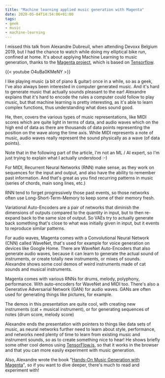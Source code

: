 ```yaml
---
title: "Machine learning applied music generation with Magenta"
date: 2020-05-04T14:54:06+01:00
tags:
- geek
- music
- machine-learning
---
```


I missed this talk from Alexandre Dubreuil, when attending Devoxx Belgium 2019, but I had the chance to watch while doing my elliptical bike run, confined at home. It's about applying Machine Learning to music generation, thanks to the [Magenta project](https://magenta.tensorflow.org/), which is based on [Tensorflow](https://www.tensorflow.org/).

{{< youtube O4uBa0KMeNY >}}

I like playing music (a bit of piano & guitar) once in a while, so as a geek, I've also always been interested in computer generated music. And it's hard to generate music that actually sounds pleasant to the ear! Alexandre explains that it's hard to encode the rules a computer could follow to play music, but that machine learning is pretty interesting, as it's able to learn complex functions, thus understanding what does sound good.

He, then, covers the various types of music representations, like MIDI scores which are quite light in terms of data, and audio waves which on the high end of data as there are thousands of data points representing the position on the wave along the time axis. While MIDI represents a note of music, audio waves really represent the sound physically as a wave (of data points).

Note that in the following part of the article, I'm not an ML / AI expert, so I'm just trying to explain what I actually understood :-)

For MIDI, Recurrent Neural Networks (RNN) make sense, as they work on sequences for the input and output, and also have the ability to remember past information. And that's great as you find recurring patterns in music (series of chords, main song lines, etc.)

RNN tend to forget progressively those past events, so those networks often use Long-Short-Term-Memory to keep some of their memory fresh.

Variational Auto-Encoders are a pair of networks that diminish the dimensions of outputs compared to the quantity in input, but to then re-expand back to the same size of output. So VAEs try to actually generate back something that's close to what was initially given in input, but it events to reproduce similar patterns.

For audio waves, Magenta comes with a Convolutional Neural Network (CNN) called WaveNet, that's used for example for voice generation on devices like Google Home. There are WaveNet Auto-Encoders that also generate audio waves, because it can learn to generate the actual sound of instruments, or create totally new instruments, or mixes of sounds. Alexandre shows some cool demos of weird instruments made of cat sounds and musical instruments.

Magenta comes with various RNNs for drums, melody, polyphony, performance. With auto-encoders for WaveNet and MIDI too. There's also a Generative Adversarial Network (GAN) for audio waves. GANs are often used for generating things like pictures, for example.

The demos in this presentation are quite cool, with creating new instruments (cat + musical instrument), or for generating sequences of notes (drum score, melody score)

Alexandre ends the presentation with pointers to things like data sets of music, as neural networks further need to learn about style, performance, and networks need plenty of time to learn from existing music and instrument sounds, so as to create something nice to hear! He shows briefly some other cool demos using [TensorFlow.js](https://www.tensorflow.org/js), so that it works in the browser and that you can more easily experiment with music generation.

Also, Alexandre wrote the book "[Hands-On Music Generation with Magenta](https://www.packtpub.com/eu/data/hands-on-music-generation-with-magenta)", so if you want to dive deeper, there's much to read and experiment with!

